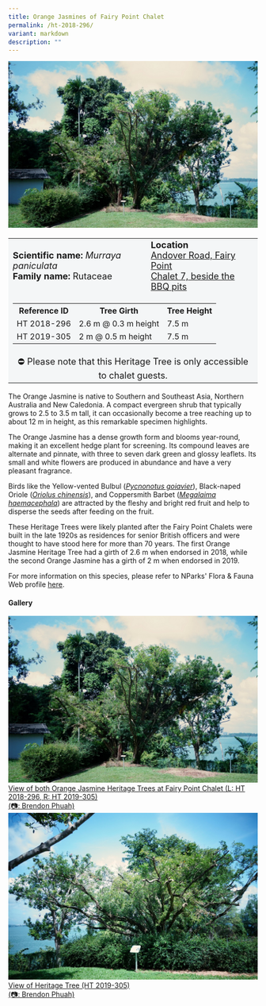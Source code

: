 ```yaml
---
title: Orange Jasmines of Fairy Point Chalet
permalink: /ht-2018-296/
variant: markdown
description: ""
---
```

<div class="isomer-image-wrapper">
<img src="/images/Heritage_trees_photos/murpan_ht2018-296_2019-305_habit.jpg">
</div><table style="minWidth: 100px; font-size: 18px; background: #F4F6F7">
<tbody><tr>
<td rowspan="1" colspan="1">
<strong>Scientific name:</strong> <em>Murraya paniculata</em>
<br><strong>Family name: </strong>Rutaceae
</td>
<td rowspan="1" colspan="1">
<strong>Location</strong><a href="https://www.onemap.gov.sg/?lat=1.3898800000060385&amp;lng=103.97422999999657">
<br>Andover Road, Fairy Point<br>Chalet 7, beside the BBQ pits</a>
</td>
</tr>
<tr><td rowspan="1" colspan="3">
<table style="minWidth: 100px; font-size: 16px;">
<tbody>
<tr>
 <th>Reference ID</th>
 <th>Tree Girth</th>
 <th>Tree Height</th>
</tr>
<tr>
 <td>HT 2018-296</td>
 <td>2.6 m @ 0.3 m height</td>
 <td>7.5 m</td>
</tr>
<tr>
 <td>HT 2019-305</td>
 <td>2 m @ 0.5 m height</td>
 <td>7.5 m</td>
</tr></tbody>
</table>
</td></tr>
<tr><td style="text-align: center;" colspan="3">⛔ Please note that this Heritage Tree is only accessible to chalet guests.</td></tr>
</tbody>
</table>
<p>The Orange Jasmine is native to Southern and Southeast Asia, Northern Australia and New Caledonia. A compact evergreen shrub that typically grows to 2.5 to 3.5 m tall, it can occasionally become a tree reaching up to about 12 m in height, as this remarkable specimen highlights.</p>

<p>The Orange Jasmine has a dense growth form and blooms year-round, making it an excellent hedge plant for screening. Its compound leaves are alternate and pinnate, with three to seven dark green and glossy leaflets. Its small and white flowers are produced in abundance and have a very pleasant fragrance.</p>

<p>Birds like the Yellow-vented Bulbul (<a href="https://www.nparks.gov.sg/florafaunaweb/fauna/7/6/763"><em>Pycnonotus goiavier</em></a>), Black-naped Oriole (<a href="https://www.nparks.gov.sg/florafaunaweb/fauna/4/5/458"><em>Oriolus chinensis</em></a>), and Coppersmith Barbet (<a href="https://www.nparks.gov.sg/florafaunaweb/fauna/3/5/35"><em>Megalaima haemacephala</em></a>) are attracted by the fleshy and bright red fruit and help to disperse the seeds after feeding on the fruit.</p>

<p>These Heritage Trees were likely planted after the Fairy Point Chalets were built in the late 1920s as residences for senior British officers and were thought to have stood here for more than 70 years. The first Orange Jasmine Heritage Tree had a girth of 2.6 m when endorsed in 2018, while the second Orange Jasmine has a girth of 2 m when endorsed in 2019. 

</p><p>For more information on this species, please refer to NParks' Flora &amp; Fauna Web profile <a href="https://www.nparks.gov.sg/florafaunaweb/flora/2/2/2239">here</a>.</p>

<h4><b>Gallery</b></h4>
<div class="isomer-card-grid">
<a href="/images/Heritage_trees_photos/murpan_ht2018-296_2019-305_habit.jpg" class="isomer-card">
<div class="isomer-card-image">
<div class="isomer-image-wrapper"><img src="/images/Heritage_trees_photos/murpan_ht2018-296_2019-305_habit.jpg"></div></div><div class="isomer-card-body"><div class="isomer-card-description">View of both Orange Jasmine Heritage Trees at Fairy Point Chalet (L: HT 2018-296, R: HT 2019-305)<br>(📷: Brendon Phuah)</div></div></a>

<a href="/images/Heritage_trees_photos/murpan_ht2018-296_habit.jpg" class="isomer-card">
<div class="isomer-card-image">
<div class="isomer-image-wrapper"><img src="/images/Heritage_trees_photos/murpan_ht2018-296_habit.jpg"></div></div><div class="isomer-card-body"><div class="isomer-card-description">View of Heritage Tree (HT 2019-305)<br>(📷: Brendon Phuah)</div></div></a></div>